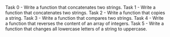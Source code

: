 Task 0 - Write a function that concatenates two strings.
Task 1 - Write a function that concatenates two strings.
Task 2 - Write a function that copies a string.
Task 3 - Write a function that compares two strings.
Task 4 - Write a function that reverses the content of an array of integers.
Task 5 - Write a function that changes all lowercase letters of a string to uppercase.
